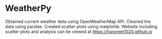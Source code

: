 # WeatherPy
Obtained current weather data using OpenWeatherMap API. 
Cleaned the data using pandas.
Created scatter plots using matplotlib.
Website including scatter plots and analysis can be viewed at https://harpreet1020.github.io
